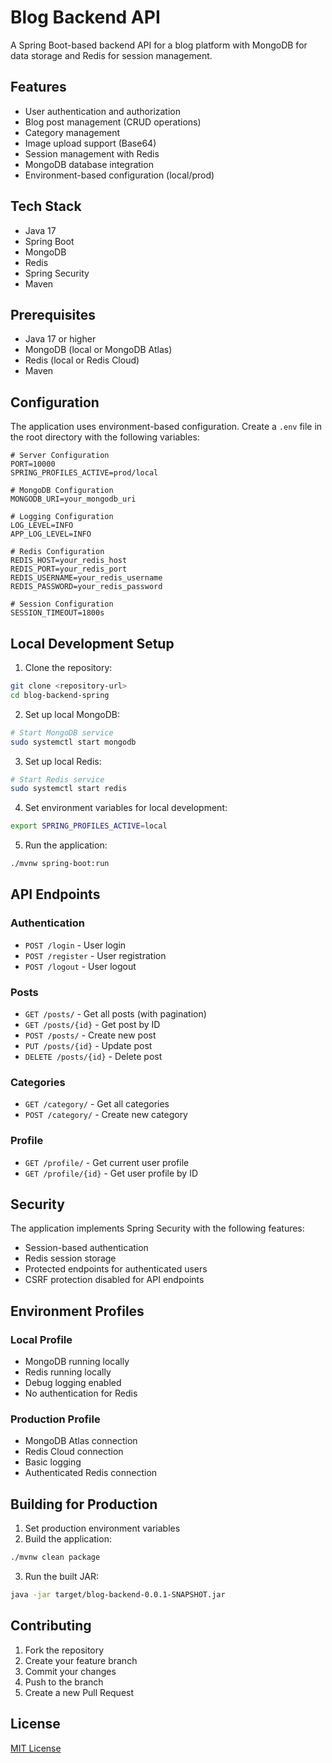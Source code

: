 # Blog Backend API

A Spring Boot-based backend API for a blog platform with MongoDB for data storage and Redis for session management.

## Features

- User authentication and authorization
- Blog post management (CRUD operations)
- Category management
- Image upload support (Base64)
- Session management with Redis
- MongoDB database integration
- Environment-based configuration (local/prod)

## Tech Stack

- Java 17
- Spring Boot
- MongoDB
- Redis
- Spring Security
- Maven

## Prerequisites

- Java 17 or higher
- MongoDB (local or MongoDB Atlas)
- Redis (local or Redis Cloud)
- Maven

## Configuration

The application uses environment-based configuration. Create a `.env` file in the root directory with the following variables:

```env
# Server Configuration
PORT=10000
SPRING_PROFILES_ACTIVE=prod/local

# MongoDB Configuration
MONGODB_URI=your_mongodb_uri

# Logging Configuration
LOG_LEVEL=INFO
APP_LOG_LEVEL=INFO

# Redis Configuration
REDIS_HOST=your_redis_host
REDIS_PORT=your_redis_port
REDIS_USERNAME=your_redis_username
REDIS_PASSWORD=your_redis_password

# Session Configuration
SESSION_TIMEOUT=1800s
```

## Local Development Setup

1. Clone the repository:
```bash
git clone <repository-url>
cd blog-backend-spring
```

2. Set up local MongoDB:
```bash
# Start MongoDB service
sudo systemctl start mongodb
```

3. Set up local Redis:
```bash
# Start Redis service
sudo systemctl start redis
```

4. Set environment variables for local development:
```bash
export SPRING_PROFILES_ACTIVE=local
```

5. Run the application:
```bash
./mvnw spring-boot:run
```

## API Endpoints

### Authentication
- `POST /login` - User login
- `POST /register` - User registration
- `POST /logout` - User logout

### Posts
- `GET /posts/` - Get all posts (with pagination)
- `GET /posts/{id}` - Get post by ID
- `POST /posts/` - Create new post
- `PUT /posts/{id}` - Update post
- `DELETE /posts/{id}` - Delete post

### Categories
- `GET /category/` - Get all categories
- `POST /category/` - Create new category

### Profile
- `GET /profile/` - Get current user profile
- `GET /profile/{id}` - Get user profile by ID

## Security

The application implements Spring Security with the following features:
- Session-based authentication
- Redis session storage
- Protected endpoints for authenticated users
- CSRF protection disabled for API endpoints

## Environment Profiles

### Local Profile
- MongoDB running locally
- Redis running locally
- Debug logging enabled
- No authentication for Redis

### Production Profile
- MongoDB Atlas connection
- Redis Cloud connection
- Basic logging
- Authenticated Redis connection

## Building for Production

1. Set production environment variables
2. Build the application:
```bash
./mvnw clean package
```

3. Run the built JAR:
```bash
java -jar target/blog-backend-0.0.1-SNAPSHOT.jar
```

## Contributing

1. Fork the repository
2. Create your feature branch
3. Commit your changes
4. Push to the branch
5. Create a new Pull Request

## License

[MIT License](LICENSE) 